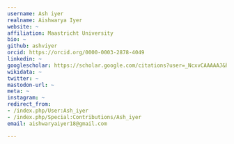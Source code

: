 ```yaml
---
username: Ash iyer
realname: Aishwarya Iyer
website: ~
affiliation: Maastricht University
bio: ~
github: ashviyer
orcid: https://orcid.org/0000-0003-2878-4049
linkedin: ~
googlescholar: https://scholar.google.com/citations?user=_NcxvCAAAAAJ&hl=en
wikidata: ~
twitter: ~
mastodon-url: ~
meta: ~
instagram: ~
redirect_from:
- /index.php/User:Ash_iyer
- /index.php/Special:Contributions/Ash_iyer
email: aishwaryaiyer18@gmail.com

---
```


